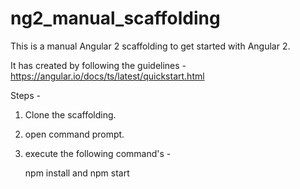 # ng2_manual_scaffolding

This is a manual Angular 2 scaffolding to get started with Angular 2.

It has created by following the guidelines - https://angular.io/docs/ts/latest/quickstart.html


Steps - 

1) Clone the scaffolding.

2) open command prompt.

3) execute the following command's -

    npm install
     and
    npm start
    
